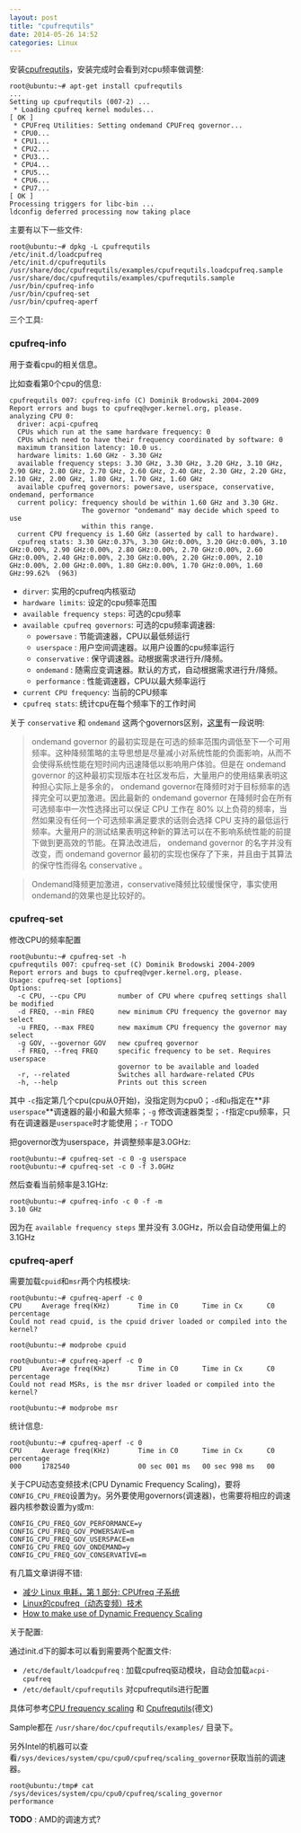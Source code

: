 ```yaml
---
layout: post
title: "cpufrequtils"
date: 2014-05-26 14:52
categories: Linux
---
```


<!-- more -->

安装[cpufrequtils](https://www.kernel.org/pub/linux/utils/kernel/cpufreq/)，安装完成时会看到对cpu频率做调整:

	root@ubuntu:~# apt-get install cpufrequtils
	...
	Setting up cpufrequtils (007-2) ...
	 * Loading cpufreq kernel modules...                                   [ OK ]
	 * CPUFreq Utilities: Setting ondemand CPUFreq governor...
	 * CPU0...
	 * CPU1...
	 * CPU2...
	 * CPU3...
	 * CPU4...
	 * CPU5...
	 * CPU6...
	 * CPU7...                                                             [ OK ]
	Processing triggers for libc-bin ...
	ldconfig deferred processing now taking place

主要有以下一些文件:

	root@ubuntu:~# dpkg -L cpufrequtils
	/etc/init.d/loadcpufreq
	/etc/init.d/cpufrequtils
	/usr/share/doc/cpufrequtils/examples/cpufrequtils.loadcpufreq.sample
	/usr/share/doc/cpufrequtils/examples/cpufrequtils.sample
	/usr/bin/cpufreq-info
	/usr/bin/cpufreq-set
	/usr/bin/cpufreq-aperf

三个工具:

### cpufreq-info ###

用于查看cpu的相关信息。

比如查看第0个cpu的信息:

	cpufrequtils 007: cpufreq-info (C) Dominik Brodowski 2004-2009
	Report errors and bugs to cpufreq@vger.kernel.org, please.
	analyzing CPU 0:
	  driver: acpi-cpufreq
	  CPUs which run at the same hardware frequency: 0
	  CPUs which need to have their frequency coordinated by software: 0
	  maximum transition latency: 10.0 us.
	  hardware limits: 1.60 GHz - 3.30 GHz
	  available frequency steps: 3.30 GHz, 3.30 GHz, 3.20 GHz, 3.10 GHz, 2.90 GHz, 2.80 GHz, 2.70 GHz, 2.60 GHz, 2.40 GHz, 2.30 GHz, 2.20 GHz, 2.10 GHz, 2.00 GHz, 1.80 GHz, 1.70 GHz, 1.60 GHz
	  available cpufreq governors: powersave, userspace, conservative, ondemand, performance
	  current policy: frequency should be within 1.60 GHz and 3.30 GHz.
					  The governor "ondemand" may decide which speed to use
					  within this range.
	  current CPU frequency is 1.60 GHz (asserted by call to hardware).
	  cpufreq stats: 3.30 GHz:0.37%, 3.30 GHz:0.00%, 3.20 GHz:0.00%, 3.10 GHz:0.00%, 2.90 GHz:0.00%, 2.80 GHz:0.00%, 2.70 GHz:0.00%, 2.60 GHz:0.00%, 2.40 GHz:0.00%, 2.30 GHz:0.00%, 2.20 GHz:0.00%, 2.10 GHz:0.00%, 2.00 GHz:0.00%, 1.80 GHz:0.00%, 1.70 GHz:0.00%, 1.60 GHz:99.62%  (963)

* `dirver`: 实用的cpufreq内核驱动
* `hardware limits`: 设定的cpu频率范围
* `available frequency steps`: 可选的cpu频率
* `available cpufreq governors`: 可选的cpu频率调速器:
	* `powersave` : 节能调速器，CPU以最低频运行
	* `userspace` : 用户空间调速器。以用户设置的cpu频率运行
	* `conservative` : 保守调速器。动根据需求进行升/降频。
	* `ondemand` : 随需应变调速器。默认的方式，自动根据需求进行升/降频。
	* `performance` : 性能调速器，CPU以最大频率运行
* `current CPU frequency`: 当前的CPU频率
* `cpufreq stats`: 统计cpu在每个频率下的工作时间

关于 `conservative` 和 `ondemand` 这两个governors区别，[这里](http://blog.csdn.net/linweig/article/details/5972312)有一段说明:

> ondemand governor 的最初实现是在可选的频率范围内调低至下一个可用频率。这种降频策略的主导思想是尽量减小对系统性能的负面影响，从而不会使得系统性能在短时间内迅速降低以影响用户体验。但是在 ondemand governor 的这种最初实现版本在社区发布后，大量用户的使用结果表明这种担心实际上是多余的， ondemand governor在降频时对于目标频率的选择完全可以更加激进。因此最新的 ondemand governor 在降频时会在所有可选频率中一次性选择出可以保证 CPU 工作在 80% 以上负荷的频率，当然如果没有任何一个可选频率满足要求的话则会选择 CPU 支持的最低运行频率。大量用户的测试结果表明这种新的算法可以在不影响系统性能的前提下做到更高效的节能。在算法改进后， ondemand governor 的名字并没有改变，而 ondemand governor 最初的实现也保存了下来，并且由于其算法的保守性而得名 conservative 。

> Ondemand降频更加激进，conservative降频比较缓慢保守，事实使用ondemand的效果也是比较好的。


### cpufreq-set ###

修改CPU的频率配置

	root@ubuntu:~# cpufreq-set -h
	cpufrequtils 007: cpufreq-set (C) Dominik Brodowski 2004-2009
	Report errors and bugs to cpufreq@vger.kernel.org, please.
	Usage: cpufreq-set [options]
	Options:
	  -c CPU, --cpu CPU        number of CPU where cpufreq settings shall be modified
	  -d FREQ, --min FREQ      new minimum CPU frequency the governor may select
	  -u FREQ, --max FREQ      new maximum CPU frequency the governor may select
	  -g GOV, --governor GOV   new cpufreq governor
	  -f FREQ, --freq FREQ     specific frequency to be set. Requires userspace
							   governor to be available and loaded
	  -r, --related            Switches all hardware-related CPUs
	  -h, --help               Prints out this screen

其中 `-c`指定第几个cpu(cpu从0开始)，没指定则为cpu0；`-d`和`u`指定在**非`userspace`**调速器的最小和最大频率；`-g` 修改调速器类型；`-f`指定cpu频率，只有在调速器是`userspace`时才能使用；`-r` TODO

把governor改为userspace，并调整频率是3.0GHz:

	root@ubuntu:~# cpufreq-set -c 0 -g userspace
	root@ubuntu:~# cpufreq-set -c 0 -f 3.0GHz

然后查看当前频率是3.1GHz:

	root@ubuntu:~# cpufreq-info -c 0 -f -m
	3.10 GHz

因为在 `available frequency steps` 里并没有 3.0GHz，所以会自动使用偏上的3.1GHz

### cpufreq-aperf ###

需要加载`cpuid`和`msr`两个内核模块:

	root@ubuntu:~# cpufreq-aperf -c 0
	CPU     Average freq(KHz)       Time in C0      Time in Cx      C0 percentage
	Could not read cpuid, is the cpuid driver loaded or compiled into the kernel?

	root@ubuntu:~# modprobe cpuid

	root@ubuntu:~# cpufreq-aperf -c 0
	CPU     Average freq(KHz)       Time in C0      Time in Cx      C0 percentage
	Could not read MSRs, is the msr driver loaded or compiled into the kernel?

	root@ubuntu:~# modprobe msr

统计信息:

	root@ubuntu:~# cpufreq-aperf -c 0
	CPU     Average freq(KHz)       Time in C0      Time in Cx      C0 percentage
	000     1782540                 00 sec 001 ms   00 sec 998 ms   00


关于CPU动态变频技术(CPU Dynamic Frequency Scaling)，要将`CONFIG_CPU_FREQ`设置为y。另外要使用governors(调速器)，也需要将相应的调速器内核参数设置为y或m:

	CONFIG_CPU_FREQ_GOV_PERFORMANCE=y
	CONFIG_CPU_FREQ_GOV_POWERSAVE=m
	CONFIG_CPU_FREQ_GOV_USERSPACE=m
	CONFIG_CPU_FREQ_GOV_ONDEMAND=y
	CONFIG_CPU_FREQ_GOV_CONSERVATIVE=m

有几篇文章讲得不错:

* [减少 Linux 电耗，第 1 部分: CPUfreq 子系统](http://www.ibm.com/developerworks/cn/linux/l-cpufreq-1/)
* [Linux的cpufreq（动态变频）技术](http://blog.csdn.net/linweig/article/details/5972312)
* [How to make use of Dynamic Frequency Scaling](http://www.thinkwiki.org/wiki/How_to_make_use_of_Dynamic_Frequency_Scaling)

关于配置:

通过init.d下的脚本可以看到需要两个配置文件:

* `/etc/default/loadcpufreq` : 加载cpufreq驱动模块，自动会加载`acpi-cpufreq`
* `/etc/default/cpufrequtils` 对cpufrequtils进行配置

具体可参考[CPU frequency scaling](https://wiki.archlinux.org/index.php/CPU_frequency_scaling#CPU_frequency_driver) 和 [Cpufrequtils](http://wiki.debianforum.de/Cpufrequtils)(德文)

Sample都在 `/usr/share/doc/cpufrequtils/examples/` 目录下。

另外Intel的机器可以查看`/sys/devices/system/cpu/cpu0/cpufreq/scaling_governor`获取当前的调速器。

	root@ubuntu:/tmp# cat /sys/devices/system/cpu/cpu0/cpufreq/scaling_governor
	performance

**TODO** : AMD的调速方式?
